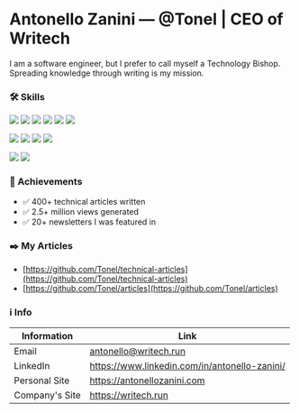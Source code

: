 # Antonello Zanini — @Tonel | CEO of Writech
I am a software engineer, but I prefer to call myself a Technology Bishop.
Spreading knowledge through writing is my mission.

### 🛠️ Skills
![](https://img.shields.io/badge/Language-JavaScript-informational?style=flat&logo=javascript&logoColor=white&color=0366d6)
![](https://img.shields.io/badge/Language-TypeScript-informational?style=flat&logo=javascript&logoColor=white&color=0366d6)
![](https://img.shields.io/badge/Language-Java-informational?style=flat&logo=java&logoColor=white&color=0366d6)
![](https://img.shields.io/badge/Language-Kotlin-informational?style=flat&logo=kotlin&logoColor=white&color=0366d6)
![](https://img.shields.io/badge/Language-Python-informational?style=flat&logo=python&logoColor=white&color=0366d6)
![](https://img.shields.io/badge/Language-Go-informational?style=flat&logo=go&logoColor=white&color=0366d6)

![](https://img.shields.io/badge/Library-React-informational?style=flat&logo=react&logoColor=white&color=0366d6)
![](https://img.shields.io/badge/Framework-Next.js-informational?style=flat&logo=spring&logoColor=white&color=0366d6)
![](https://img.shields.io/badge/Framework-Spring_Boot-informational?style=flat&logo=spring&logoColor=white&color=0366d6)
![](https://img.shields.io/badge/Framework-Express-informational?style=flat&logo=spring&logoColor=white&color=0366d6)

![](https://img.shields.io/badge/IDE-Visual%20Studio%20Code-informational?style=flat&logo=visual-studio-code&logoColor=white&color=0366d6)
![](https://img.shields.io/badge/Editor-IntelliJ_IDEA-informational?style=flat&logo=intellij-idea&logoColor=white&color=0366d6)

### 🎯 Achievements
- ✅ 400+ technical articles written
- ✅ 2.5+ million views generated
- ✅ 20+ newsletters I was featured in

### ✒️ My Articles
- [https://github.com/Tonel/technical-articles](https://github.com/Tonel/technical-articles)
- [https://github.com/Tonel/articles](https://github.com/Tonel/articles)

### ℹ️ Info
| Information | Link |
|-------------------|------|
| Email             | <a href="mailto:antonello@writech.run" title="antonello@writech.run">antonello@writech.run</a> |
| LinkedIn          | <a href="https://www.linkedin.com/in/antonello-zanini/" title="https://www.linkedin.com/in/antonello-zanini/" target="_blank">https://www.linkedin.com/in/antonello-zanini/</a> |
| Personal Site     | <a href="https://antonellozanini.com" title="https://antonellozanini.com" target="_blank">https://antonellozanini.com</a> |
| Company's Site    | <a href="https://writech.run" title="https://writech.run" target="_blank">https://writech.run</a> |
